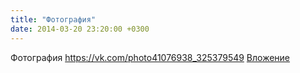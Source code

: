 ```yaml
---
title: "Фотография"
date: 2014-03-20 23:20:00 +0300
---
```


Фотография
<a class="vk-attach" href="https://vk.com/photo41076938_325379549">https://vk.com/photo41076938_325379549</a>
<a class="vk-attach" href="https://vk.com/photo41076938_325379549">Вложение</a>
